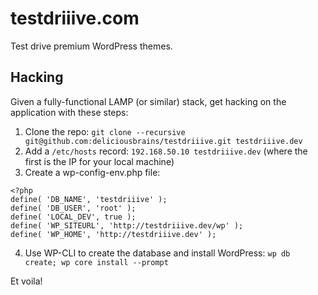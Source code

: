 testdriiive.com
===============

Test drive premium WordPress themes.

## Hacking

Given a fully-functional LAMP (or similar) stack, get hacking on the application with these steps:

1. Clone the repo: `git clone --recursive git@github.com:deliciousbrains/testdriiive.git testdriiive.dev`
2. Add a `/etc/hosts` record: `192.168.50.10 testdriiive.dev` (where the first is the IP for your local machine)
3. Create a wp-config-env.php file:

  ```
  <?php
  define( 'DB_NAME', 'testdriiive' );
  define( 'DB_USER', 'root' );
  define( 'LOCAL_DEV', true );
  define( 'WP_SITEURL', 'http://testdriiive.dev/wp' );
  define( 'WP_HOME', 'http://testdriiive.dev' );
  ```

4. Use WP-CLI to create the database and install WordPress: `wp db create; wp core install --prompt`

Et voila!
